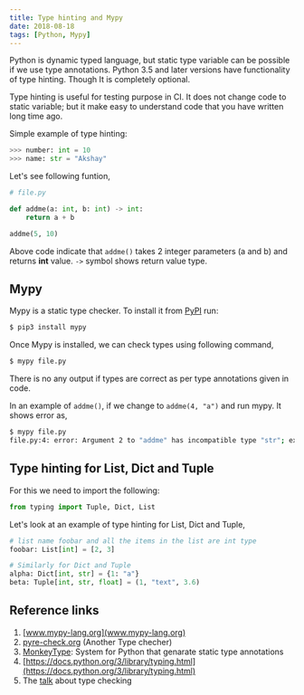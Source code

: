 ```yaml
---
title: Type hinting and Mypy
date: 2018-08-18
tags: [Python, Mypy]
---
```


Python is dynamic typed language, but static type variable can be
possible if we use type annotations. Python 3.5 and later versions
have functionality of type hinting. Though It is completely optional.

Type hinting is useful for testing purpose in CI. It does not change
code to static variable; but it make easy to understand code that you
have written long time ago.

Simple example of type hinting:

```python
>>> number: int = 10
>>> name: str = "Akshay"
```

Let's see following funtion,
```python
# file.py

def addme(a: int, b: int) -> int:
    return a + b

addme(5, 10)
```

Above code indicate that `addme()` takes 2 integer parameters (a and
b) and returns **int** value. `->` symbol shows return value type.

## Mypy

Mypy is a static type checker. To install it from
[PyPI](https://pypi.org/) run:

```bash
$ pip3 install mypy
```

Once Mypy is installed, we can check types using following command,

```bash
$ mypy file.py
```

There is no any output if types are correct as per type annotations
given in code.

In an example of `addme()`, if we change to `addme(4, "a")` and run
mypy. It shows error as,

```bash
$ mypy file.py
file.py:4: error: Argument 2 to "addme" has incompatible type "str"; expected "int"
```

## Type hinting for List, Dict and Tuple

For this we need to import the following:

```python
from typing import Tuple, Dict, List
```

Let's look at an example of type hinting for List, Dict and Tuple,

```python
# list name foobar and all the items in the list are int type
foobar: List[int] = [2, 3]

# Similarly for Dict and Tuple
alpha: Dict[int, str] = {1: "a"}
beta: Tuple[int, str, float] = (1, "text", 3.6)
```

## Reference links

1. [www.mypy-lang.org](www.mypy-lang.org)
2. [pyre-check.org](pyre-check.org) (Another Type checher)
3. [MonkeyType](https://github.com/instagram/MonkeyType): System for Python
   that genarate static type annotations
4. [https://docs.python.org/3/library/typing.html](https://docs.python.org/3/library/typing.html)
5. The [talk](https://www.youtube.com/watch?v=pMgmKJyWKn8) about type checking
